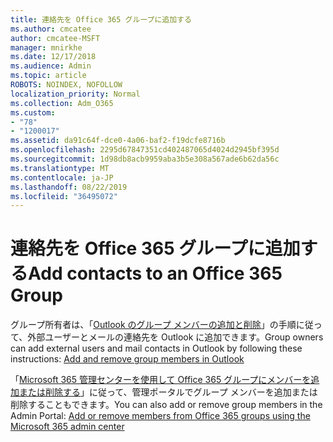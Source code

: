 ```yaml
---
title: 連絡先を Office 365 グループに追加する
ms.author: cmcatee
author: cmcatee-MSFT
manager: mnirkhe
ms.date: 12/17/2018
ms.audience: Admin
ms.topic: article
ROBOTS: NOINDEX, NOFOLLOW
localization_priority: Normal
ms.collection: Adm_O365
ms.custom:
- "78"
- "1200017"
ms.assetid: da91c64f-dce0-4a06-baf2-f19dcfe8716b
ms.openlocfilehash: 2295d67847351cd402487065d4024d2945bf395d
ms.sourcegitcommit: 1d98db8acb9959aba3b5e308a567ade6b62da56c
ms.translationtype: MT
ms.contentlocale: ja-JP
ms.lasthandoff: 08/22/2019
ms.locfileid: "36495072"
---
```

# <a name="add-contacts-to-an-office-365-group"></a><span data-ttu-id="bb512-102">連絡先を Office 365 グループに追加する</span><span class="sxs-lookup"><span data-stu-id="bb512-102">Add contacts to an Office 365 Group</span></span>

<span data-ttu-id="bb512-103">グループ所有者は、「[Outlook のグループ メンバーの追加と削除](https://support.office.com/article/3b650f4a-5c9b-4f94-a1bb-0cca4b1091de?wt.mc_id=add_contacts_group.aspx)」の手順に従って、外部ユーザーとメールの連絡先を Outlook に追加できます。</span><span class="sxs-lookup"><span data-stu-id="bb512-103">Group owners can add external users and mail contacts in Outlook by following these instructions: [Add and remove group members in Outlook](https://support.office.com/article/3b650f4a-5c9b-4f94-a1bb-0cca4b1091de?wt.mc_id=add_contacts_group.aspx)</span></span>
  
<span data-ttu-id="bb512-104">「[Microsoft 365 管理センターを使用して Office 365 グループにメンバーを追加または削除する](https://docs.microsoft.com/office365/admin/create-groups/add-or-remove-members-from-groups)」に従って、管理ポータルでグループ メンバーを追加または削除することもできます。</span><span class="sxs-lookup"><span data-stu-id="bb512-104">You can also add or remove group members in the Admin Portal: [Add or remove members from Office 365 groups using the Microsoft 365 admin center](https://docs.microsoft.com/office365/admin/create-groups/add-or-remove-members-from-groups)</span></span>